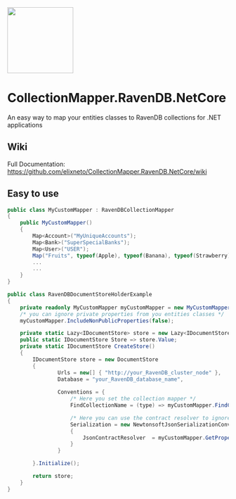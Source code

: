 <image width="150px" src="https://github.com/elixneto/CollectionMapper.RavenDB.NetCore/blob/master/src/CollectionMapper.RavenDB.NetCore/logo.png" />

# CollectionMapper.RavenDB.NetCore
An easy way to map your entities classes to RavenDB collections for .NET applications

## Wiki
Full Documentation: <br>
https://github.com/elixneto/CollectionMapper.RavenDB.NetCore/wiki

## Easy to use
```csharp
public class MyCustomMapper : RavenDBCollectionMapper
{
    public MyCustomMapper()
    {
        Map<Account>("MyUniqueAccounts");
        Map<Bank>("SuperSpecialBanks");
        Map<User>("USER");
        Map("Fruits", typeof(Apple), typeof(Banana), typeof(Strawberry));
        ...
        ...
    }
}

public class RavenDBDocumentStoreHolderExample
{
    private readonly MyCustomMapper myCustomMapper = new MyCustomMapper();
    /* you can ignore private properties from you entities classes */
    myCustomMapper.IncludeNonPublicProperties(false);

    private static Lazy<IDocumentStore> store = new Lazy<IDocumentStore>(CreateStore);
    public static IDocumentStore Store => store.Value;
    private static IDocumentStore CreateStore()
    {
        IDocumentStore store = new DocumentStore
        {
                Urls = new[] { "http://your_RavenDB_cluster_node" },
                Database = "your_RavenDB_database_name",
                
                Conventions = {
                    /* Here you set the collection mapper */
                    FindCollectionName = (type) => myCustomMapper.FindCollectionBy(type),

                    /* Here you can use the contract resolver to ignore the private properties */
                    Serialization = new NewtonsoftJsonSerializationConventions
                    {
                        JsonContractResolver  = myCustomMapper.GetPropertiesContract()
                    }
                }

        }.Initialize();

        return store;
    }
}
```
